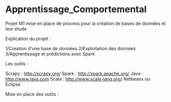 # Apprentissage_Comportemental
Projet M1 mise en place de process pour la création de bases de données et leur étude

Explication du projet :

1/Creation d'une base de données
2/Exploitation des données
3/Apprentissage et prédictions avec Spark

Les outils :

Scrapy : http://scrapy.org/
Spark : http://spark.apache.org/
Java : http://www.java.com
Scala : http://www.scala-lang.org/
Netbeans ou Eclipse

Mise en place des outils :
